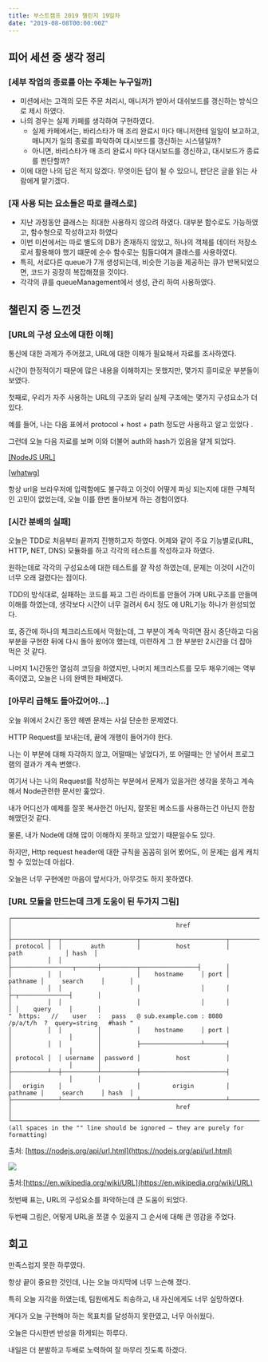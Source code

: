 ```yaml
---
title: 부스트캠프 2019 챌린지 19일차
date: "2019-08-08T00:00:00Z"
---
```


## 피어 세션 중 생각 정리

### [세부 작업의 종료를 아는 주체는 누구일까]

- 미션에서는 고객의 모든 주문 처리시, 매니저가 받아서 대쉬보드를 갱신하는 방식으로 제시 하였다.
- 나의 경우는 실제 카페를 생각하여 구현하였다.
  - 실제 카페에서는, 바리스타가 매 조리 완료시 마다 매니저한테 일일이 보고하고, 매니저가 일의 종료를 파악하여 대시보드를 갱신하는 시스템일까?
  - 아니면, 바리스타가 매 조리 완료시 마다 대시보드를 갱신하고, 대시보드가 종료를 판단할까?
- 이에 대한 나의 답은 적지 않겠다. 무엇이든 답이 될 수 있으니, 판단은 글을 읽는 사람에게 맡기겠다.

### [재 사용 되는 요소들은 따로 클래스로]

- 지난 과정동안 클래스는 최대한 사용하지 않으려 하였다. 대부분 함수로도 가능하였고, 함수형으로 작성하고자 하였다
- 이번 미션에서는 따로 별도의 DB가 존재하지 않았고, 하나의 객체를 데이터 저장소로서 활용해야 했기 떄문에 순수 함수로는 힘들다여겨 클래스를 사용하였다.
- 특히, 서로다른 queue가 7개 생성되는데, 비슷한 기능을 제공하는 큐가 반복되었으면, 코드가 굉장히 복잡해졌을 것이다.
- 각각의 큐를 queueManagement에서 생성, 관리 하여 사용하였다.

## 챌린지 중 느낀것

### **[URL의 구성 요소에 대한 이해]**

통신에 대한 과제가 주어졌고, URL에 대한 이해가 필요해서 자료를 조사하였다.

시간이 한정적이기 때문에 많은 내용을 이해하지는 못했지만, 몇가지 흥미로운 부분들이 보였다.

첫째로, 우리가 자주 사용하는 URL의 구조와 달리 실제 구조에는 몇가지 구성요소가 더 있다.

예를 들어, 나는 다음 표에서 protocol + host + path 정도만 사용하고 알고 있었다 .

그런데 오늘 다음 자료를 보며 이와 더불어 auth와 hash가 있음을 알게 되었다.

[[NodeJS URL]](https://nodejs.org/api/url.html)

[[whatwg]](https://url.spec.whatwg.org/)

항상 url을 브라우저에 입력함에도 불구하고 이것이 어떻게 파싱 되는지에 대한 구체적인 고민이 없었는데, 오늘 이를 한번 돌아보게 하는 경험이였다.

### [시간 분배의 실패]

오늘은 TDD로 처음부터 끝까지 진행하고자 하였다. 어제와 같이 주요 기능별로(URL, HTTP, NET, DNS) 모듈화를 하고 각각의 테스트를 작성하고자 하였다.

원하는데로 각각의 구성요소에 대한 테스트를 잘 작성 하였는데, 문제는 이것이 시간이 너무 오래 걸렸다는 점이다.

TDD의 방식대로, 실패하는 코드를 짜고 그린 라이트를 만들어 가며 URL구조를 만들며 이해를 하였는데, 생각보다 시간이 너무 걸려서 6시 정도 에 URL기능 하나가 완성되었다.

또, 중간에 하나의 체크리스트에서 막혔는데, 그 부분이 계속 막히면 잠시 중단하고 다음 부분을 구현한 뒤에 다시 돌아 왔어야 했는데, 미련하게 그 한 부분만 2시간을 더 잡아 먹은 것 같다.

나머지 1시간동안 열심히 코딩을 하였지만, 나머지 체크리스트를 모두 채우기에는 역부족이였고, 오늘은 나의 완벽한 패배였다.

### [아무리 급해도 돌아갔어야...]

오늘 위에서 2시간 동안 헤맨 문제는 사실 단순한 문제였다.

HTTP Request를 보내는데, 끝에 개행이 들어가야 한다.

나는 이 부분에 대해 자각하지 않고, 어떨때는 넣었다가, 또 어떨때는 안 넣어서 프로그램의 결과가 계속 변했다.

여기서 나는 나의 Request를 작성하는 부분에서 문제가 있을거란 생각을 못하고 계속해서 Node관련한 문서만 훑었다.

내가 어디선가 예제를 잘못 복사한건 아닌지, 잘못된 메소드를 사용하는건 아닌지 한참 해맸던것 같다.

물론, 내가 Node에 대해 많이 이해하지 못하고 있었기 때문일수도 있다.

하지만, Http request header에 대한 규칙을 꼼꼼히 읽어 봤어도, 이 문제는 쉽게 캐치할 수 있었는데 아쉽다.

오늘은 너무 구현에만 마음이 앞서다가, 아무것도 하지 못하였다.

### [URL 모듈을 만드는데 크게 도움이 된 두가지 그림]

    ┌────────────────────────────────────────────────────────────────────────────────────────────────┐
    │                                              href                                              │
    ├──────────┬──┬─────────────────────┬────────────────────────┬───────────────────────────┬───────┤
    │ protocol │  │        auth         │          host          │           path            │ hash  │
    │          │  │                     ├─────────────────┬──────┼──────────┬────────────────┤       │
    │          │  │                     │    hostname     │ port │ pathname │     search     │       │
    │          │  │                     │                 │      │          ├─┬──────────────┤       │
    │          │  │                     │                 │      │          │ │    query     │       │
    "  https:   //    user   :   pass   @ sub.example.com : 8080   /p/a/t/h  ?  query=string   #hash "
    │          │  │          │          │    hostname     │ port │          │                │       │
    │          │  │          │          ├─────────────────┴──────┤          │                │       │
    │ protocol │  │ username │ password │          host          │          │                │       │
    ├──────────┴──┼──────────┴──────────┼────────────────────────┤          │                │       │
    │   origin    │                     │         origin         │ pathname │     search     │ hash  │
    ├─────────────┴─────────────────────┴────────────────────────┴──────────┴────────────────┴───────┤
    │                                              href                                              │
    └────────────────────────────────────────────────────────────────────────────────────────────────┘
    (all spaces in the "" line should be ignored — they are purely for formatting)

출처: [https://nodejs.org/api/url.html](https://nodejs.org/api/url.html)

![](Untitled-799d1d3c-6948-4774-8f29-1fffcaf072cd.png)

출처:[https://en.wikipedia.org/wiki/URL](https://en.wikipedia.org/wiki/URL)

첫번째 표는, URL의 구성요소를 파악하는데 큰 도움이 되었다.

두번째 그림은, 어떻게 URL을 쪼갤 수 있을지 그 순서에 대해 큰 영감을 주었다.

## 회고

만족스럽지 못한 하루였다.

항상 끝이 중요한 것인데, 나는 오늘 마지막에 너무 느슨해 졌다.

특히 오늘 지각을 하였는데, 팀원에게도 죄송하고, 내 자신에게도 너무 실망하였다.

게다가 오늘 구현해야 하는 목표치를 달성하지 못한였고, 너무 아쉬웠다.

오늘은 다시한번 반성을 하게되는 하루다.

내일은 더 분발하고 두배로 노력하여 잘 마무리 짓도록 하겠다.
